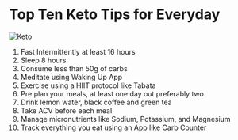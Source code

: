 # Top Ten Keto Tips for Everyday

![Keto](rajmparam.github.io/images/tips-one-meal-a-day-feature.jpg)

1. Fast Intermittently at least 16 hours
2. Sleep 8 hours
3. Consume less than 50g of carbs
4. Meditate using Waking Up App
5. Exercise using a HIIT protocol like Tabata
6. Pre plan your meals, at least one day out preferably two
7. Drink lemon water, black coffee and green tea
8. Take ACV before each meal 
9. Manage micronutrients like Sodium, Potassium, and Magnesium
10. Track everything you eat using an App like Carb Counter
